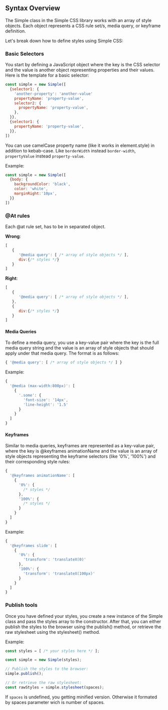 ## Syntax Overview
The Simple class in the Simple CSS library works with an array of style objects. Each object represents a CSS rule set/s, media query, or keyframe definition.

Let's break down how to define styles using Simple CSS:

### Basic Selectors
You start by defining a JavaScript object where the key is the CSS selector and the value is another object representing properties and their values. Here is the template for a basic selector:

```js
const simple = new Simple([
  {selector1: {
    'another-property': 'another-value'
    propertyName: 'property-value',
    selector2: {
      propertyName: 'property-value',
    },
  }},
  {selector1: {
    propertyName: 'property-value',
  }},
])
```


You can use camelCase property name (like it works in element.style) in addition to kebab-case. Like `borderWidth` instead `border-width`, `propertyValue` instead `property-value`.

Example:

```js
const simple = new Simple([
  {body: {
    backgroundColor: 'black',
    color: 'white',
    marginRight:'10px',
  }}
])
```


### @At rules

Each @at rule set, has to be in separated object. 

**Wrong**:
```js
[
   { 
      '@media query': [ /* array of style objects */ ],
      div:{/* styles */}
   }
]
```

**Right**:
```js
[
   { 
      '@media query': [ /* array of style objects */ ],
   },
   {
      div:{/* styles */}
   }
]
```


#### Media Queries
To define a media query, you use a key-value pair where the key is the full media query string and the value is an array of style objects that should apply under that media query. The format is as follows:

```js
{ '@media query': [ /* array of style objects */ ] }
```

Example:
```js
{
  '@media (max-width:800px)': [
    {
      '.some': {
        'font-size': '14px',
        'line-height': '1.5'
      }
    }
  ]
}
```

#### Keyframes

Similar to media queries, keyframes are represented as a key-value pair, where the key is @keyframes animationName and the value is an array of style objects representing the keyframe selectors (like '0%', '100%') and their corresponding style rules:

```js
{
  '@keyframes animationName': [
    {
      '0%': {
        /* styles */
      },
      '100%': {
        /* styles */
      }
    }
  ]
}
```

Example:

```js
{
  '@keyframes slide': [
    {
      '0%': {
        'transform': 'translateX(0)'
      },
      '100%': {
        'transform': 'translateX(100px)'
      }
    }
  ]
}
```


### Publish tools

Once you have defined your styles, you create a new instance of the Simple class and pass the styles array to the constructor. After that, you can either publish the styles to the browser using the publish() method, or retrieve the raw stylesheet using the stylesheet() method.

Example:

```js
const styles = [ /* your styles here */ ];

const simple = new Simple(styles);

// Publish the styles to the browser:
simple.publish();

// Or retrieve the raw stylesheet:
const rawStyles = simple.stylesheet(spaces);
```

If `spaces` is undefined, you getting minified version. Otherwise it formated by spaces parameter wich is number of spaces. 
